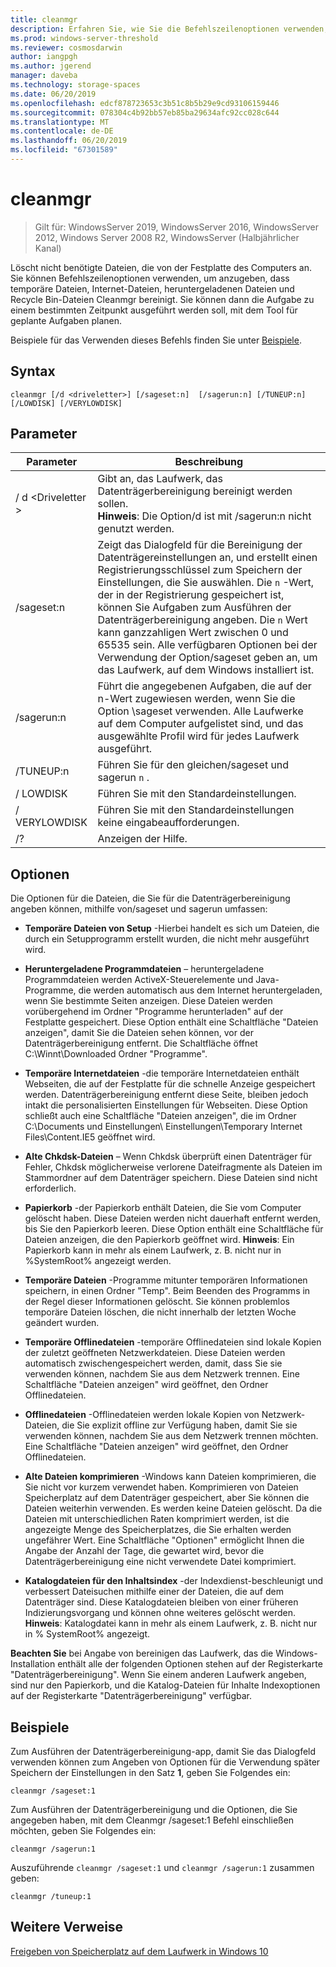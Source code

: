 ```yaml
---
title: cleanmgr
description: Erfahren Sie, wie Sie die Befehlszeilenoptionen verwenden, um die Datenträgerbereinigung-Tool (Cleanmgr.exe) zum automatischen Bereinigen von bestimmte Dateien zu konfigurieren.
ms.prod: windows-server-threshold
ms.reviewer: cosmosdarwin
author: iangpgh
ms.author: jgerend
manager: daveba
ms.technology: storage-spaces
ms.date: 06/20/2019
ms.openlocfilehash: edcf878723653c3b51c8b5b29e9cd93106159446
ms.sourcegitcommit: 078304c4b92bb57eb85ba29634afc92cc028c644
ms.translationtype: MT
ms.contentlocale: de-DE
ms.lasthandoff: 06/20/2019
ms.locfileid: "67301589"
---
```

# <a name="cleanmgr"></a>cleanmgr

> Gilt für: WindowsServer 2019, WindowsServer 2016, WindowsServer 2012, Windows Server 2008 R2, WindowsServer (Halbjährlicher Kanal)

Löscht nicht benötigte Dateien, die von der Festplatte des Computers an. Sie können Befehlszeilenoptionen verwenden, um anzugeben, dass temporäre Dateien, Internet-Dateien, heruntergeladenen Dateien und Recycle Bin-Dateien Cleanmgr bereinigt. Sie können dann die Aufgabe zu einem bestimmten Zeitpunkt ausgeführt werden soll, mit dem Tool für geplante Aufgaben planen.

Beispiele für das Verwenden dieses Befehls finden Sie unter [Beispiele](#examples).

## <a name="syntax"></a>Syntax

```
cleanmgr [/d <driveletter>] [/sageset:n]  [/sagerun:n] [/TUNEUP:n] [/LOWDISK] [/VERYLOWDISK]
```

## <a name="parameters"></a>Parameter

|      Parameter      |    Beschreibung     |
| ------------------- | ------------------ |
|  / d \<Driveletter >          | Gibt an, das Laufwerk, das Datenträgerbereinigung bereinigt werden sollen.<br>**Hinweis**: Die Option/d ist mit /sagerun:n nicht genutzt werden. |
| /sageset:n | Zeigt das Dialogfeld für die Bereinigung der Datenträgereinstellungen an, und erstellt einen Registrierungsschlüssel zum Speichern der Einstellungen, die Sie auswählen. Die `n` -Wert, der in der Registrierung gespeichert ist, können Sie Aufgaben zum Ausführen der Datenträgerbereinigung angeben. Die `n` Wert kann ganzzahligen Wert zwischen 0 und 65535 sein. Alle verfügbaren Optionen bei der Verwendung der Option/sageset geben an, um das Laufwerk, auf dem Windows installiert ist.  |
|  /sagerun:n  |  Führt die angegebenen Aufgaben, die auf der n-Wert zugewiesen werden, wenn Sie die Option \sageset verwenden. Alle Laufwerke auf dem Computer aufgelistet sind, und das ausgewählte Profil wird für jedes Laufwerk ausgeführt.           |
| /TUNEUP:n    | Führen Sie für den gleichen/sageset und sagerun `n` . |
| / LOWDISK     | Führen Sie mit den Standardeinstellungen. |
| / VERYLOWDISK | Führen Sie mit den Standardeinstellungen keine eingabeaufforderungen. |
| /?           | Anzeigen der Hilfe. |

## <a name="options"></a>Optionen

Die Optionen für die Dateien, die Sie für die Datenträgerbereinigung angeben können, mithilfe von/sageset und sagerun umfassen:

- **Temporäre Dateien von Setup** -Hierbei handelt es sich um Dateien, die durch ein Setupprogramm erstellt wurden, die nicht mehr ausgeführt wird.

- **Heruntergeladene Programmdateien** – heruntergeladene Programmdateien werden ActiveX-Steuerelemente und Java-Programme, die werden automatisch aus dem Internet heruntergeladen, wenn Sie bestimmte Seiten anzeigen. Diese Dateien werden vorübergehend im Ordner "Programme herunterladen" auf der Festplatte gespeichert. Diese Option enthält eine Schaltfläche "Dateien anzeigen", damit Sie die Dateien sehen können, vor der Datenträgerbereinigung entfernt. Die Schaltfläche öffnet C:\Winnt\Downloaded Ordner "Programme".

- **Temporäre Internetdateien** -die temporäre Internetdateien enthält Webseiten, die auf der Festplatte für die schnelle Anzeige gespeichert werden. Datenträgerbereinigung entfernt diese Seite, bleiben jedoch intakt die personalisierten Einstellungen für Webseiten. Diese Option schließt auch eine Schaltfläche "Dateien anzeigen", die im Ordner C:\Documents und Einstellungen\ Einstellungen\Temporary Internet Files\Content.IE5 geöffnet wird. 

- **Alte Chkdsk-Dateien** – Wenn Chkdsk überprüft einen Datenträger für Fehler, Chkdsk möglicherweise verlorene Dateifragmente als Dateien im Stammordner auf dem Datenträger speichern. Diese Dateien sind nicht erforderlich.

- **Papierkorb** -der Papierkorb enthält Dateien, die Sie vom Computer gelöscht haben. Diese Dateien werden nicht dauerhaft entfernt werden, bis Sie den Papierkorb leeren. Diese Option enthält eine Schaltfläche für Dateien anzeigen, die den Papierkorb geöffnet wird. **Hinweis**: Ein Papierkorb kann in mehr als einem Laufwerk, z. B. nicht nur in %SystemRoot% angezeigt werden.

- **Temporäre Dateien** -Programme mitunter temporären Informationen speichern, in einen Ordner "Temp". Beim Beenden des Programms in der Regel dieser Informationen gelöscht. Sie können problemlos temporäre Dateien löschen, die nicht innerhalb der letzten Woche geändert wurden.

- **Temporäre Offlinedateien** -temporäre Offlinedateien sind lokale Kopien der zuletzt geöffneten Netzwerkdateien. Diese Dateien werden automatisch zwischengespeichert werden, damit, dass Sie sie verwenden können, nachdem Sie aus dem Netzwerk trennen. Eine Schaltfläche "Dateien anzeigen" wird geöffnet, den Ordner Offlinedateien.

- **Offlinedateien** -Offlinedateien werden lokale Kopien von Netzwerk-Dateien, die Sie explizit offline zur Verfügung haben, damit Sie sie verwenden können, nachdem Sie aus dem Netzwerk trennen möchten. Eine Schaltfläche "Dateien anzeigen" wird geöffnet, den Ordner Offlinedateien.

- **Alte Dateien komprimieren** -Windows kann Dateien komprimieren, die Sie nicht vor kurzem verwendet haben. Komprimieren von Dateien Speicherplatz auf dem Datenträger gespeichert, aber Sie können die Dateien weiterhin verwenden. Es werden keine Dateien gelöscht. Da die Dateien mit unterschiedlichen Raten komprimiert werden, ist die angezeigte Menge des Speicherplatzes, die Sie erhalten werden ungefährer Wert. Eine Schaltfläche "Optionen" ermöglicht Ihnen die Angabe der Anzahl der Tage, die gewartet wird, bevor die Datenträgerbereinigung eine nicht verwendete Datei komprimiert.

- **Katalogdateien für den Inhaltsindex** -der Indexdienst-beschleunigt und verbessert Dateisuchen mithilfe einer der Dateien, die auf dem Datenträger sind. Diese Katalogdateien bleiben von einer früheren Indizierungsvorgang und können ohne weiteres gelöscht werden. **Hinweis**: Katalogdatei kann in mehr als einem Laufwerk, z. B. nicht nur in % SystemRoot% angezeigt.

**Beachten Sie** bei Angabe von bereinigen das Laufwerk, das die Windows-Installation enthält alle der folgenden Optionen stehen auf der Registerkarte "Datenträgerbereinigung". Wenn Sie einem anderen Laufwerk angeben, sind nur den Papierkorb, und die Katalog-Dateien für Inhalte Indexoptionen auf der Registerkarte "Datenträgerbereinigung" verfügbar. 

## <a name="examples"></a>Beispiele

Zum Ausführen der Datenträgerbereinigung-app, damit Sie das Dialogfeld verwenden können zum Angeben von Optionen für die Verwendung später Speichern der Einstellungen in den Satz **1**, geben Sie Folgendes ein:

```
cleanmgr /sageset:1
```

Zum Ausführen der Datenträgerbereinigung und die Optionen, die Sie angegeben haben, mit dem Cleanmgr /sageset:1 Befehl einschließen möchten, geben Sie Folgendes ein:

```
cleanmgr /sagerun:1
```

Auszuführende ```cleanmgr /sageset:1``` und ```cleanmgr /sagerun:1``` zusammen geben:

```
cleanmgr /tuneup:1
```

## <a name="additional-references"></a>Weitere Verweise

[Freigeben von Speicherplatz auf dem Laufwerk in Windows 10](https://support.microsoft.com/en-us/help/12425/windows-10-free-up-drive-space)
